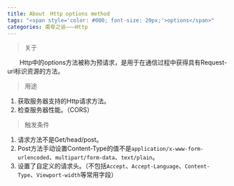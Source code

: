 ```yaml
---
title: About　Http options method
tags: "<span style='color: #000; font-size: 20px;'>options</span>"
categories: 甫夸之谈———Http
---
```


> 关于

　　Http中的options方法被称为预请求，是用于在通信过程中获得具有Request-uri标识资源的方法。
> 用途

1. 获取服务器支持的Http请求方法。
2. 检查服务器性能。（CORS）

> 触发条件

1. 请求方法不是Get/head/post。
2. Post方法手动设置Content-Type的值不是`application/x-www-form-urlencoded`、`multipart/form-data`、`text/plain`。
3. 设置了自定义的请求头。（不包括`Accept`、`Accept-Language`、`Content-Type`、`Viewport-width`等常用字段）